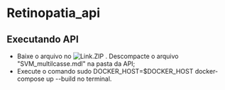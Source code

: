 # Retinopatia_api

## Executando API

- Baixe o arquivo no ![Link](https://drive.google.com/file/d/1m46Sn0B2GyesUBDdjSjxndhmgcU_EG80/view?usp=sharing).ZIP . Descompacte o arquivo "SVM_multilcasse.mdl" na pasta da API;
- Execute o comando sudo DOCKER_HOST=$DOCKER_HOST docker-compose up --build  no terminal.
